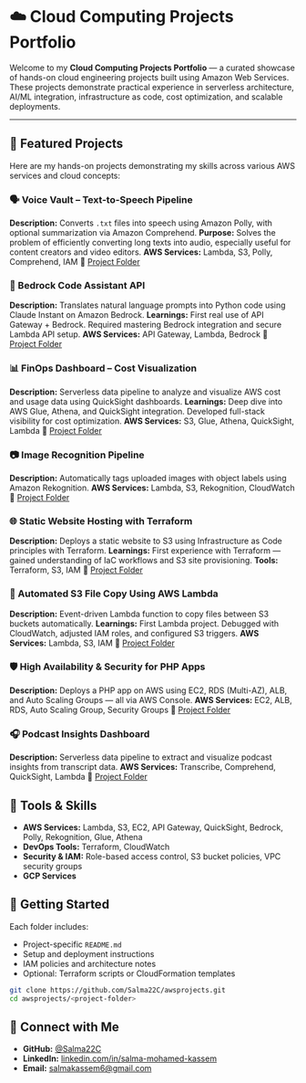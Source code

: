 # ☁️ Cloud Computing Projects Portfolio

Welcome to my **Cloud Computing Projects Portfolio** — a curated showcase of hands-on cloud engineering projects built using Amazon Web Services. These projects demonstrate practical experience in serverless architecture, AI/ML integration, infrastructure as code, cost optimization, and scalable deployments.


----
## 🚀 Featured Projects

Here are   my hands-on projects demonstrating my skills across various AWS services and cloud concepts:


### 🗣 Voice Vault – Text-to-Speech Pipeline

**Description:** Converts `.txt` files into speech using Amazon Polly, with optional summarization via Amazon Comprehend.
**Purpose:** Solves the problem of efficiently converting long texts into audio, especially useful for content creators and video editors.
**AWS Services:** Lambda, S3, Polly, Comprehend, IAM
📂 [Project Folder](https://github.com/Salma22C/awsprojects/tree/main/Voice%20Vault%20Project)


### 🤖 Bedrock Code Assistant API

**Description:** Translates natural language prompts into Python code using Claude Instant on Amazon Bedrock.
**Learnings:** First real use of API Gateway + Bedrock. Required mastering Bedrock integration and secure Lambda API setup.
**AWS Services:** API Gateway, Lambda, Bedrock
📂 [Project Folder](https://github.com/Salma22C/awsprojects/tree/main/Amazon%20Bedrock%20Code%20Assistant%20API)


### 📊 FinOps Dashboard – Cost Visualization

**Description:** Serverless data pipeline to analyze and visualize AWS cost and usage data using QuickSight dashboards.
**Learnings:** Deep dive into AWS Glue, Athena, and QuickSight integration. Developed full-stack visibility for cost optimization.
**AWS Services:** S3, Glue, Athena, QuickSight, Lambda
📂 [Project Folder](https://github.com/Salma22C/awsprojects/tree/main/AWS%20Cost%20Monitoring%20Dashboard)


### 📷 Image Recognition Pipeline

**Description:** Automatically tags uploaded images with object labels using Amazon Rekognition.
**AWS Services:** Lambda, S3, Rekognition, CloudWatch
📂 [Project Folder](https://github.com/Salma22C/awsprojects/tree/main/Serverless%20Image%20Recognition%20Pipeline)



### 🌐 Static Website Hosting with Terraform

**Description:** Deploys a static website to S3 using Infrastructure as Code principles with Terraform.
**Learnings:** First experience with Terraform — gained understanding of IaC workflows and S3 site provisioning.
**Tools:** Terraform, S3, IAM
📂 [Project Folder](https://github.com/Salma22C/awsprojects/tree/main/Static%20Website%20Hosting%20with%20Terraform)



### 🔀 Automated S3 File Copy Using AWS Lambda

**Description:** Event-driven Lambda function to copy files between S3 buckets automatically.
**Learnings:** First Lambda project. Debugged with CloudWatch, adjusted IAM roles, and configured S3 triggers.
**AWS Services:** Lambda, S3, IAM
📂 [Project Folder](https://github.com/Salma22C/awsprojects/tree/main/Lambda%20copy%20Automation)



### 🛡️ High Availability & Security for PHP Apps

**Description:** Deploys a PHP app on AWS using EC2, RDS (Multi-AZ), ALB, and Auto Scaling Groups — all via AWS Console.
**AWS Services:** EC2, ALB, RDS, Auto Scaling Group, Security Groups
📂 [Project Folder](https://github.com/Salma22C/awsprojects/tree/main/High%20Availability%20and%20Security%20for%20PHP%20Applications%20)



### 🎧 Podcast Insights Dashboard

**Description:** Serverless data pipeline to extract and visualize podcast insights from transcript data.
**AWS Services:** Transcribe, Comprehend, QuickSight, Lambda
📂 [Project Folder](https://github.com/Salma22C/awsprojects/tree/main/Podcast%20Insights%20Dashboard)



## 🔧 Tools & Skills

* **AWS Services:** Lambda, S3, EC2, API Gateway, QuickSight, Bedrock, Polly, Rekognition, Glue, Athena
* **DevOps Tools:** Terraform, CloudWatch
* **Security & IAM:** Role-based access control, S3 bucket policies, VPC security groups
* **GCP Services**



## 📁 Getting Started

Each folder includes:

* Project-specific `README.md`
* Setup and deployment instructions
* IAM policies and architecture notes
* Optional: Terraform scripts or CloudFormation templates

```bash
git clone https://github.com/Salma22C/awsprojects.git
cd awsprojects/<project-folder>
```




## 📢 Connect with Me

* **GitHub:** [@Salma22C](https://github.com/Salma22C)
* **LinkedIn:** [linkedin.com/in/salma-mohamed-kassem](https://www.linkedin.com/in/salma-mohamed-kassem/)
* **Email:** [salmakassem6@gmail.com](mailto:salmakassem6@gmail.com)


